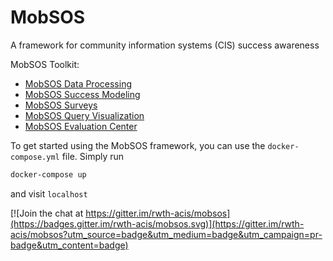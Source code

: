 # MobSOS

A framework for community information systems (CIS) success awareness

MobSOS Toolkit:
* [MobSOS Data Processing](https://github.com/rwth-acis/mobsos-data-processing)
* [MobSOS Success Modeling](https://github.com/rwth-acis/mobsos-success-modeling)
* [MobSOS Surveys](https://github.com/rwth-acis/mobsos-surveys)
* [MobSOS Query Visualization](https://github.com/rwth-acis/mobsos-query-visualization)
* [MobSOS Evaluation Center](https://github.com/rwth-acis/mobsos-evaluation-center)

To get started using the MobSOS framework, you can use the `docker-compose.yml` file. Simply run 
```sh
docker-compose up
```
and visit `localhost`

[![Join the chat at https://gitter.im/rwth-acis/mobsos](https://badges.gitter.im/rwth-acis/mobsos.svg)](https://gitter.im/rwth-acis/mobsos?utm_source=badge&utm_medium=badge&utm_campaign=pr-badge&utm_content=badge)
